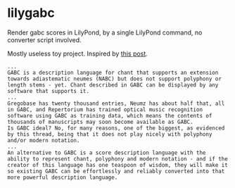 # lilygabc

Render gabc scores in LilyPond, by a single LilyPond command,
no converter script involved.

Mostly useless toy project.
Inspired by [this post](https://forum.musicasacra.com/forum/discussion/comment/256478#Comment_256478).

    ...
    GABC is a description language for chant that supports an extension towards adiastematic neumes (NABC) but does not support polyphony or length stems - yet. Chant described in GABC can be displayed by any software that supports it.
    ...
    Gregobase has twenty thousand entries, Neumz has about half that, all in GABC, and Repertorium has trained optical music recognition software using GABC as training data, which means the contents of thousands of manuscripts may soon become available as GABC.
    Is GABC ideal? No, for many reasons, one of the biggest, as evidenced by this thread, being that it does not play nicely with polyphony and/or modern notation.
    ...
    An alternative to GABC is a score description language with the ability to represent chant, polyphony and modern notation - and if the creator of this language has one teaspoon of wisdom, they will make it so existing GABC can be effortlessly and reliably converted into that more powerful description language.
